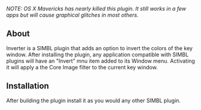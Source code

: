 *NOTE: OS X Mavericks has nearly killed this plugin.  It still works in a few apps but will cause graphical glitches in most others.* 

## About

Inverter is a SIMBL plugin that adds an option to invert the colors of the key 
window.  After installing the plugin, any application compatible with SIMBL
plugins will have an "Invert" mnu item added to its Window menu.  Activating
it will apply a the Core Image filter to the current key window.

## Installation

After building the plugin install it as you would any other SIMBL plugin.

